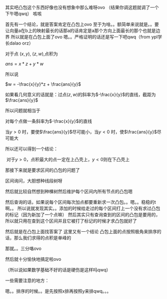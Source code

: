 其实吧凸包这个东西好像也没有想象中那么难呀ovo
（结果你调这题就调了一个下午嗯qwq）
咳咳

首先有一个结论，就是答案肯定在凸包上ovo
至于为啥。。额简单来说就是。。要让向量a在b上的映射最长的话那a的话肯定是a那个方向上面最长的那个也就是边界
所以就是在凸包上面了ovo
嗯。。严格证明的话还是写一下吧qwq（from ypl学长dalao orz）

对于点 $(x,y)$, $(z,w)$,点积为

$ans = x*z + y *w$

所以说

$w = -\frac{x}{y}*z + \frac{ans}{y}$

如果看几何意义的话就是：过点$(z,w)$的斜率为$-\frac{x}{y}$的直线，截距为$\frac{ans}{y}$

所以问题就相当于

对每个点做一条斜率为$-\frac{x}{y}$的直线

当$y>0$ 时，要使$\frac{ans}{y}$尽可能小，当$y<0$ 时，使$\frac{ans}{y}$尽可能大

所以还可以得到一个结论：

​	对于$y>0$，点积最大的点一定在上凸壳上，$y<0$则在下凸壳上

那接下来就是要求区间的凸包的问题了



区间询问，大胆想种线段树呀

然后就比较自然想到种棵树然后维护每个区间内所有节点的凸包嗯

然后查询的话，如果说每个区间每次加点都要重新求一次凸包。。嗯。。稳稳的t啊。。
所以说就发现其实。。添加的时候给走过的每个区间打上一个没有求过凸包的标记（因为新加了一个点嘛）
然后其实只有查询查到的区间的凸包是要用的，所以就只用在查到这个区间并且它被打了标记的时候才求凸包就好了

然后就是在凸包上面找答案了
这里又有一个结论
凸包上面的点按照极角来排序的话，那么我们求得的点积是单峰的

那就。。三分咯ovo

然后就十分愉快地搞定啦ovo

（所以说如果数学基础不好的话是硬伤是这样吗qwq）



一些需要注意的地方：

嗯。。排序的时候。。是先按照x排再按照y来排qwq。。。

